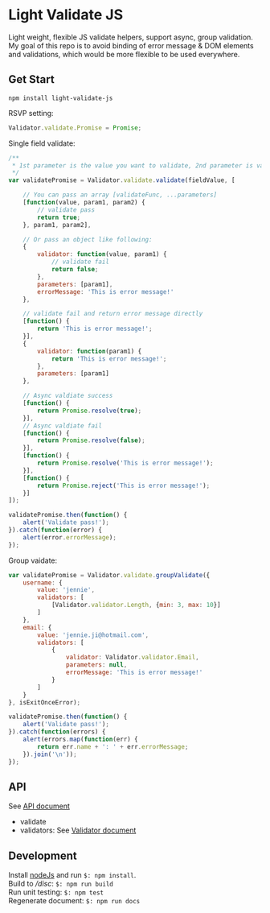 Light Validate JS
====
Light weight, flexible JS validate helpers, support async, group validation.    
My goal of this repo is to avoid binding of error message & DOM elements and validations, which would be more flexible to be used everywhere.    

## Get Start
`npm install light-validate-js`     

RSVP setting:    
```Javascript
Validator.validate.Promise = Promise;
```

Single field validate:    
```Javascript
/**
 * 1st parameter is the value you want to validate, 2nd parameter is validators, which will do validate one by one in the order you give and stop at the one failed. 
 */
var validatePromise = Validator.validate.validate(fieldValue, [

    // You can pass an array [validateFunc, ...parameters]
    [function(value, param1, param2) {
        // validate pass
        return true;
    }, param1, param2],

    // Or pass an object like following:
    {
        validator: function(value, param1) {
            // validate fail
            return false;
        },
        parameters: [param1],
        errorMessage: 'This is error message!'
    },

    // validate fail and return error message directly
    [function() {
        return 'This is error message!';
    }],
    {
        validator: function(param1) {
            return 'This is error message!';
        },
        parameters: [param1]
    },

    // Async valdiate success
    [function() {
        return Promise.resolve(true);    
    }],
    // Async valdiate fail
    [function() {
        return Promise.resolve(false);    
    }],
    [function() {
        return Promise.resolve('This is error message!');    
    }],
    [function() {
        return Promise.reject('This is error message!');    
    }]
]);

validatePromise.then(function() {
    alert('Validate pass!');
}).catch(function(error) {
    alert(error.errorMessage);
});
```
    
Group vaidate:
```Javascript
var validatePromise = Validator.validate.groupValidate({
    username: {
        value: 'jennie',
        validators: [
            [Validator.validator.Length, {min: 3, max: 10}]
        ]
    },
    email: {
        value: 'jennie.ji@hotmail.com',
        validators: [
            {
                validator: Validator.validator.Email,
                parameters: null,
                errorMessage: 'This is error message!'
            }
        ]
    }
}, isExitOnceError);

validatePromise.then(function() {
    alert('Validate pass!');
}).catch(function(errors) {
    alert(errors.map(function(err) {
        return err.name + ': ' + err.errorMessage;
    }).join('\n'));
});
```

## API
See [API document](./API.md)
- validate
- validators: See [Validator document](./VALIDATORS.md)

## Development
Install [nodeJs](https://nodejs.org) and run `$: npm install`.  
Build to _/disc_: `$: npm run build`   
Run unit testing: `$: npm test`    
Regenerate document: `$: npm run docs`
